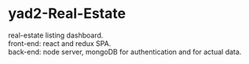 # yad2-Real-Estate
real-estate listing dashboard. </br>
front-end: react and redux SPA. </br>
back-end: node server, mongoDB for authentication and for actual data. </br>

